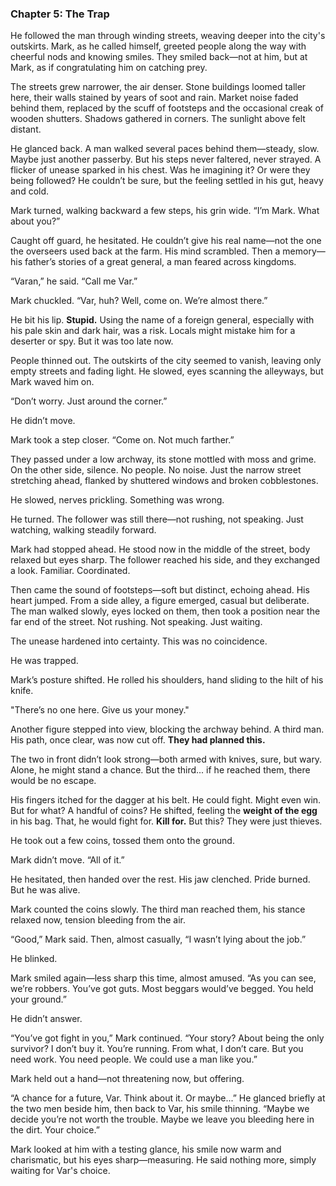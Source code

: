 
### **Chapter 5: The Trap**

He followed the man through winding streets, weaving deeper into the city's outskirts. Mark, as he called himself, greeted people along the way with cheerful nods and knowing smiles. They smiled back—not at him, but at Mark, as if congratulating him on catching prey.

The streets grew narrower, the air denser. Stone buildings loomed taller here, their walls stained by years of soot and rain. Market noise faded behind them, replaced by the scuff of footsteps and the occasional creak of wooden shutters. Shadows gathered in corners. The sunlight above felt distant.

He glanced back. A man walked several paces behind them—steady, slow. Maybe just another passerby. But his steps never faltered, never strayed. A flicker of unease sparked in his chest. Was he imagining it? Or were they being followed? He couldn’t be sure, but the feeling settled in his gut, heavy and cold.

Mark turned, walking backward a few steps, his grin wide. “I’m Mark. What about you?”

Caught off guard, he hesitated. He couldn’t give his real name—not the one the overseers used back at the farm. His mind scrambled. Then a memory—his father’s stories of a great general, a man feared across kingdoms.

“Varan,” he said. “Call me Var.”

Mark chuckled. “Var, huh? Well, come on. We’re almost there.”

He bit his lip. **Stupid.** Using the name of a foreign general, especially with his pale skin and dark hair, was a risk. Locals might mistake him for a deserter or spy. But it was too late now.

People thinned out. The outskirts of the city seemed to vanish, leaving only empty streets and fading light. He slowed, eyes scanning the alleyways, but Mark waved him on.

“Don’t worry. Just around the corner.”

He didn’t move.

Mark took a step closer. “Come on. Not much farther.”

They passed under a low archway, its stone mottled with moss and grime. On the other side, silence. No people. No noise. Just the narrow street stretching ahead, flanked by shuttered windows and broken cobblestones.

He slowed, nerves prickling. Something was wrong.

He turned. The follower was still there—not rushing, not speaking. Just watching, walking steadily forward.

Mark had stopped ahead. He stood now in the middle of the street, body relaxed but eyes sharp. The follower reached his side, and they exchanged a look. Familiar. Coordinated.

Then came the sound of footsteps—soft but distinct, echoing ahead. His heart jumped. From a side alley, a figure emerged, casual but deliberate. The man walked slowly, eyes locked on them, then took a position near the far end of the street. Not rushing. Not speaking. Just waiting.

The unease hardened into certainty. This was no coincidence.

He was trapped.

Mark’s posture shifted. He rolled his shoulders, hand sliding to the hilt of his knife.

"There’s no one here. Give us your money."

Another figure stepped into view, blocking the archway behind. A third man. His path, once clear, was now cut off. **They had planned this.**

The two in front didn’t look strong—both armed with knives, sure, but wary. Alone, he might stand a chance. But the third... if he reached them, there would be no escape.

His fingers itched for the dagger at his belt. He could fight. Might even win. But for what? A handful of coins? He shifted, feeling the **weight of the egg** in his bag. That, he would fight for. **Kill for.** But this? They were just thieves.

He took out a few coins, tossed them onto the ground.

Mark didn’t move. “All of it.”

He hesitated, then handed over the rest. His jaw clenched. Pride burned. But he was alive.

Mark counted the coins slowly. The third man reached them, his stance relaxed now, tension bleeding from the air.

“Good,” Mark said. Then, almost casually, “I wasn’t lying about the job.”

He blinked.

Mark smiled again—less sharp this time, almost amused. “As you can see, we’re robbers. You’ve got guts. Most beggars would’ve begged. You held your ground.”

He didn’t answer.

“You’ve got fight in you,” Mark continued. “Your story? About being the only survivor? I don’t buy it. You’re running. From what, I don’t care. But you need work. You need people. We could use a man like you.”

Mark held out a hand—not threatening now, but offering.

“A chance for a future, Var. Think about it. Or maybe...” He glanced briefly at the two men beside him, then back to Var, his smile thinning. “Maybe we decide you’re not worth the trouble. Maybe we leave you bleeding here in the dirt. Your choice.”

Mark looked at him with a testing glance, his smile now warm and charismatic, but his eyes sharp—measuring. He said nothing more, simply waiting for Var's choice.